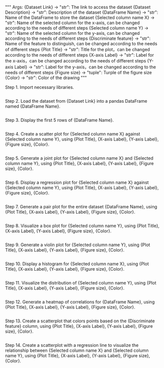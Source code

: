 """
Args:
{Dataset Link} -> "str": The link to access the dataset
{Dataset Description} -> "str": Description of the dataset
{DataFrame Name} -> "str": Name of the DataFrame to store the dataset
{Selected column name X} -> "str": Name of the selected column for the x-axis, can be changed according to the needs of different steps
{Selected column name Y} -> "str": Name of the selected column for the y-axis, can be changed according to the needs of different steps
{Discriminate feature} -> "str": Name of the feature to distinguish, can be changed according to the needs of different steps
{Plot Title} -> "str": Title for the plot，can be changed according to the needs of different steps
{X-axis Label} -> "str": Label for the x-axis，can be changed according to the needs of different steps
{Y-axis Label} -> "str": Label for the y-axis，can be changed according to the needs of different steps
{Figure size} -> "tuple": Turple of the figure size
{Color} -> "str": Color of the drawing
"""

Step 1. Import necessary libraries.
```python

```

Step 2. Load the dataset from {Dataset Link} into a pandas DataFrame named {DataFrame Name}.
```python

```

Step 3. Display the first 5 rows of {DataFrame Name}.
```python

```

Step 4. Create a scatter plot for {Selected column name X} against {Selected column name Y}, using {Plot Title}, {X-axis Label}, {Y-axis Label}, {Figure size}, {Color}.
```python

```

Step 5. Generate a joint plot for {Selected column name X} and {Selected column name Y}, using {Plot Title}, {X-axis Label}, {Y-axis Label}, {Figure size}, {Color}.
```python

```

Step 6. Display a regression plot for {Selected column name X} against {Selected column name Y}, using {Plot Title}, {X-axis Label}, {Y-axis Label}, {Figure size}, {Color}.
```python

```

Step 7. Generate a pair plot for the entire dataset {DataFrame Name}, using {Plot Title}, {X-axis Label}, {Y-axis Label}, {Figure size}, {Color}.
```python

```

Step 8. Visualize a box plot for {Selected column name Y}, using {Plot Title}, {X-axis Label}, {Y-axis Label}, {Figure size}, {Color}.
```python

```

Step 9. Generate a violin plot for {Selected column name Y}, using {Plot Title}, {X-axis Label}, {Y-axis Label}, {Figure size}, {Color}.
```python

```

Step 10. Display a histogram for {Selected column name X}, using {Plot Title}, {X-axis Label}, {Y-axis Label}, {Figure size}, {Color}.
```python

```

Step 11. Visualize the distribution of {Selected column name Y}, using {Plot Title}, {X-axis Label}, {Y-axis Label}, {Figure size}, {Color}.
```python

```

Step 12. Generate a heatmap of correlations for {DataFrame Name}, using {Plot Title}, {X-axis Label}, {Y-axis Label}, {Figure size}, {Color}.
```python

```

Step 13. Create a scatterplot that colors points based on the {Discriminate feature} column, using {Plot Title}, {X-axis Label}, {Y-axis Label}, {Figure size}, {Color}.
```python

```

Step 14. Create a scatterplot with a regression line to visualize the relationship between {Selected column name X} and {Selected column name Y}, using {Plot Title}, {X-axis Label}, {Y-axis Label}, {Figure size}, {Color}.
```python

```